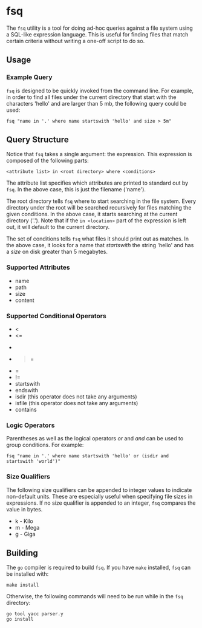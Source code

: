 # fsq

The `fsq` utility is a tool for doing ad-hoc queries against a file system using a SQL-like expression language.  This is useful for finding files that match certain criteria without writing a one-off script to do so.

## Usage

### Example Query

`fsq` is designed to be quickly invoked from the command line.  For example, in order to find all files under the current directory that start with the characters 'hello' and are larger than 5 mb, the following query could be used:

	fsq "name in '.' where name startswith 'hello' and size > 5m"

## Query Structure

Notice that `fsq` takes a single argument: the expression.  This expression is composed of the following parts:

	<attribute list> in <root directory> where <conditions>

The attribute list specifies which attributes are printed to standard out by `fsq`.  In the above case, this is just the filename ('name').

The root directory tells `fsq` where to start searching in the file system.  Every directory under the root will be searched recursively for files matching the given conditions.  In the above case, it starts searching at the current directory ('.').  Note that if the `in <location>` part of the expression is left out, it will default to the current directory.

The set of conditions tells `fsq` what files it should print out as matches.  In the above case, it looks for a name that *startswith* the string 'hello' and has a *size* on disk greater than 5 megabytes.

### Supported Attributes

* name
* path
* size
* content

### Supported Conditional Operators

* <
* <=
* >
* >=
* =
* !=
* startswith
* endswith
* isdir (this operator does not take any arguments)
* isfile (this operator does not take any arguments)
* contains

### Logic Operators

Parentheses as well as the logical operators *or* and *and* can be used to group conditions.  For example:

	fsq "name in '.' where name startswith 'hello' or (isdir and startswith 'world')"

### Size Qualifiers

The following size qualifiers can be appended to integer values to indicate non-default units.  These are especially useful when specifying file sizes in expressions.  If no size qualifier is appended to an integer, `fsq` compares the value in bytes.

* k - Kilo
* m - Mega
* g - Giga

## Building

The `go` compiler is required to build `fsq`.  If you have `make` installed, `fsq` can be installed with:

	make install

Otherwise, the following commands will need to be run while in the `fsq` directory:

	go tool yacc parser.y
	go install
